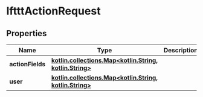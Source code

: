 # IftttActionRequest

## Properties
Name | Type | Description | Notes
------------ | ------------- | ------------- | -------------
**actionFields** | [**kotlin.collections.Map&lt;kotlin.String, kotlin.String&gt;**](.md) |  |  [optional]
**user** | [**kotlin.collections.Map&lt;kotlin.String, kotlin.String&gt;**](.md) |  |  [optional]
